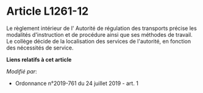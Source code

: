 # Article L1261-12

Le règlement intérieur de l'       Autorité de régulation des transports précise les modalités d'instruction et de procédure
ainsi que ses méthodes de travail. Le collège décide de la localisation des services de l'autorité, en fonction des
nécessités de service.

**Liens relatifs à cet article**

_Modifié par_:

  - Ordonnance n°2019-761 du 24 juillet 2019 - art. 1
